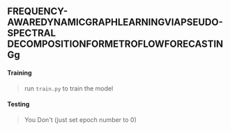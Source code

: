 ## FREQUENCY-AWAREDYNAMICGRAPHLEARNINGVIAPSEUDO-SPECTRAL DECOMPOSITIONFORMETROFLOWFORECASTINGg

#### Training
> run `train.py` to train the model

#### Testing
> You Don't (just set epoch number to 0)